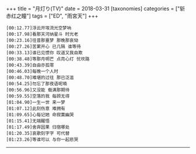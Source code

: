 +++
title = "月灯り(TV)"
date = 2018-03-31
[taxonomies]
categories = ["斩赤红之瞳"]
tags = ["ED", "雨宮天"]
+++


<meting-js server="netease"	type="song"	id="29744626"/>

```lrc
[00:12.77]浮云开埃流光空梦呐
[00:17.98]看那天河纳星斗 时光老
[00:23.16]往昔那噩梦 那晚那哀恸
[00:27.26]苦累开心 已几隔 谁等待
[00:33.13]谁已见惯你 叹道又我自欺
[00:38.48]等那月明芒 点亮心灯 忧坎路
[00:43.39]自由亦孤零
[00:46.03]每晚一个人时
[00:48.70]难堪的过往 那已泛滥
[00:54.25]勿忘了那夜语呢喃
[00:56.96]又没能 载满那期待
[00:59.55]空落的我 每顾无得
[01:04.90]一生一世 来一梦
[01:07.12]此刻伤意 难拥有
[01:09.65]心每记她 命寂寞幽哭
[01:15.41]无端醒悟
[01:17.49]舍弃因果 归宿哪处
[01:20.35]哀歌刻字字 可代替
[01:23.26]等谁可以 与你一起悲哭
```

<!-- more -->

---

<div id="player"></div>
<script type="text/javascript" src="https://player.dogecloud.com/js/loader"></script>
<script type="text/javascript">
var player = new DogePlayer({
    container: document.getElementById('player'),
    userId: 1001,
    vcode: '8ead555f9394648f',
    autoPlay: false
});
</script>